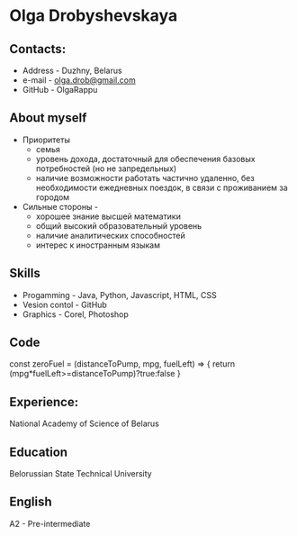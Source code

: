 # 	Olga Drobyshevskaya
## Contacts: 
  * Address - Duzhny, Belarus
  * e-mail - olga.drob@gmail.com
  * GitHub - OlgaRappu
## About myself

  * Приоритеты
      * семья 
      * уровень дохода, достаточный для обеспечения базовых потребностей (но не запредельных) 
      * наличие возможности работать частично удаленно, без необходимости ежедневных поездок, в связи с проживанием за городом
  * Сильные стороны -  
      * хорошее знание высшей математики
      * общий высокий образовательный уровень
      * наличие аналитических способностей
      * интерес к иностранным языкам
## Skills
  * Progamming - Java, Python, Javascript, HTML, CSS
  * Vesion contol - GitHub
  * Graphics - Corel, Photoshop
## Code
const zeroFuel = (distanceToPump, mpg, fuelLeft) => {
 return  (mpg*fuelLeft>=distanceToPump)?true:false
}
## Experience: 
National Academy of Science of Belarus
## Education 
Belorussian State Technical University
## English 
A2 - Pre-intermediate 
